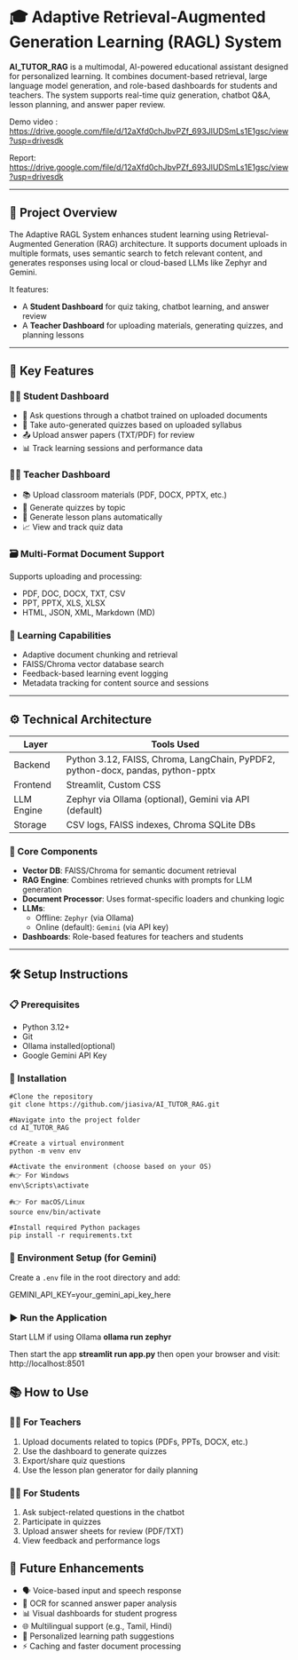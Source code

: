 
# 🎓 Adaptive Retrieval-Augmented Generation Learning (RAGL) System

**AI_TUTOR_RAG** is a multimodal, AI-powered educational assistant designed for personalized learning. It combines document-based retrieval, large language model generation, and role-based dashboards for students and teachers. The system supports real-time quiz generation, chatbot Q&A, lesson planning, and answer paper review.

Demo video :
https://drive.google.com/file/d/12aXfd0chJbvPZf_693JlUDSmLs1E1gsc/view?usp=drivesdk

Report:
https://drive.google.com/file/d/12aXfd0chJbvPZf_693JlUDSmLs1E1gsc/view?usp=drivesdk

---

## 📘 Project Overview

The Adaptive RAGL System enhances student learning using Retrieval-Augmented Generation (RAG) architecture. It supports document uploads in multiple formats, uses semantic search to fetch relevant content, and generates responses using local or cloud-based LLMs like Zephyr and Gemini.

It features:
- A **Student Dashboard** for quiz taking, chatbot learning, and answer review
- A **Teacher Dashboard** for uploading materials, generating quizzes, and planning lessons

---

## 🔑 Key Features

### 🧑‍🎓 Student Dashboard
- 🤖 Ask questions through a chatbot trained on uploaded documents
- 📝 Take auto-generated quizzes based on uploaded syllabus
- 📤 Upload answer papers (TXT/PDF) for review
- 📊 Track learning sessions and performance data

### 👩‍🏫 Teacher Dashboard
- 📚 Upload classroom materials (PDF, DOCX, PPTX, etc.)
- 📝 Generate quizzes by topic
- 📄 Generate lesson plans automatically
- 📈 View and track quiz data

### 🗃️ Multi-Format Document Support
Supports uploading and processing:
- PDF, DOC, DOCX, TXT, CSV
- PPT, PPTX, XLS, XLSX
- HTML, JSON, XML, Markdown (MD)

### 🧠 Learning Capabilities
- Adaptive document chunking and retrieval
- FAISS/Chroma vector database search
- Feedback-based learning event logging
- Metadata tracking for content source and sessions

---

## ⚙️ Technical Architecture

| Layer       | Tools Used |
|-------------|-------------|
| Backend     | Python 3.12, FAISS, Chroma, LangChain, PyPDF2, python-docx, pandas, python-pptx |
| Frontend    | Streamlit, Custom CSS |
| LLM Engine  | Zephyr via Ollama (optional), Gemini via API (default) |
| Storage     | CSV logs, FAISS indexes, Chroma SQLite DBs |

### 🧱 Core Components

- **Vector DB**: FAISS/Chroma for semantic document retrieval
- **RAG Engine**: Combines retrieved chunks with prompts for LLM generation
- **Document Processor**: Uses format-specific loaders and chunking logic
- **LLMs**: 
  - Offline: `Zephyr` (via Ollama)
  - Online (default): `Gemini` (via API key)
- **Dashboards**: Role-based features for teachers and students

---

## 🛠️ Setup Instructions

### 📋 Prerequisites
- Python 3.12+
- Git
- Ollama installed(optional)
- Google Gemini API Key 
### 🔧 Installation
```
#Clone the repository
git clone https://github.com/jiasiva/AI_TUTOR_RAG.git

#Navigate into the project folder
cd AI_TUTOR_RAG

#Create a virtual environment
python -m venv env

#Activate the environment (choose based on your OS)
#👉 For Windows
env\Scripts\activate

#👉 For macOS/Linux
source env/bin/activate

#Install required Python packages
pip install -r requirements.txt
```

### 🔐 Environment Setup (for Gemini)

Create a `.env` file in the root directory and add:

GEMINI_API_KEY=your_gemini_api_key_here



### ▶️ Run the Application

  Start LLM if using Ollama
**ollama run zephyr**

 Then start the app
**streamlit run app.py**
then open your browser and visit: http://localhost:8501

## 📚 How to Use

### 👩‍🏫 For Teachers

1. Upload documents related to topics (PDFs, PPTs, DOCX, etc.)  
2. Use the dashboard to generate quizzes  
3. Export/share quiz questions  
4. Use the lesson plan generator for daily planning  

### 🧑‍🎓 For Students

1. Ask subject-related questions in the chatbot  
2. Participate in quizzes  
3. Upload answer sheets for review (PDF/TXT)  
4. View feedback and performance logs  

## 🔮 Future Enhancements

- 🗣️ Voice-based input and speech response  
- 🧾 OCR for scanned answer paper analysis  
- 📊 Visual dashboards for student progress  
- 🌐 Multilingual support (e.g., Tamil, Hindi)  
- 🧠 Personalized learning path suggestions  
- ⚡ Caching and faster document processing  

